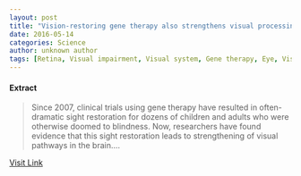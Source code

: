 ```yaml
---
layout: post
title: "Vision-restoring gene therapy also strengthens visual processing pathways in brain"
date: 2016-05-14
categories: Science
author: unknown author
tags: [Retina, Visual impairment, Visual system, Gene therapy, Eye, Visual perception, Brain, Clinical trial, Functional magnetic resonance imaging, Medical imaging, Health, Cognitive science, Health sciences, Vision, Medical specialties, Nervous system, Medicine, Clinical medicine, Neuroscience]
---
```





#### Extract
>Since 2007, clinical trials using gene therapy have resulted in often-dramatic sight restoration for dozens of children and adults who were otherwise doomed to blindness. Now, researchers have found evidence that this sight restoration leads to strengthening of visual pathways in the brain....



[Visit Link](http://www.sciencedaily.com/releases/2015/07/150715155319.htm)


